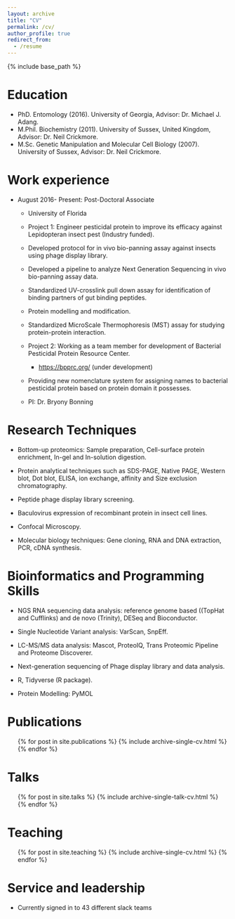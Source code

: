 ```yaml
---
layout: archive
title: "CV"
permalink: /cv/
author_profile: true
redirect_from:
  - /resume
---
```


{% include base_path %}

Education
======
* PhD. Entomology (2016).  University of Georgia, Advisor: Dr. Michael J. Adang.
* M.Phil. Biochemistry (2011). University of Sussex, United Kingdom, Advisor: Dr. Neil Crickmore. 
* M.Sc. Genetic Manipulation and Molecular Cell Biology (2007). University of Sussex, Advisor: Dr. Neil Crickmore.

Work experience
======
* August 2016- Present: Post-Doctoral Associate
  * University of Florida
  
  * Project 1: Engineer pesticidal protein to improve its efficacy against Lepidopteran insect pest (Industry funded). 
  
   * Developed protocol for in vivo bio-panning assay against insects using phage display library.
   * Developed a pipeline to analyze Next Generation Sequencing in vivo bio-panning assay data.
   * Standardized UV-crosslink pull down assay for identification of binding partners of gut binding peptides.
   * Protein modelling and  modification.
   * Standardized MicroScale Thermophoresis (MST) assay for studying protein-protein interaction.

  * Project 2: Working as a team member for development of Bacterial Pesticidal Protein Resource Center.
      *  https://bpprc.org/  (under development)
   * Providing new nomenclature system for assigning names to bacterial pesticidal protein based on protein domain it possesses. 

  * PI: Dr. Bryony Bonning
  
Research Techniques
======
* Bottom-up proteomics: Sample preparation, Cell-surface protein enrichment, In-gel and In-solution digestion.
* Protein analytical techniques such as SDS-PAGE, Native PAGE, Western blot, Dot blot, ELISA, ion exchange, affinity and Size exclusion chromatography. 
  
* Peptide phage display library screening.
* Baculovirus expression of recombinant protein in insect cell lines.
* Confocal Microscopy. 
* Molecular biology techniques: Gene cloning, RNA and DNA extraction, PCR, cDNA synthesis. 

Bioinformatics and Programming Skills
======
* NGS RNA sequencing data analysis: reference genome based ((TopHat and Cufflinks) and de novo (Trinity), DESeq and Bioconductor.
* Single Nucleotide Variant analysis: VarScan, SnpEff.
 
* LC-MS/MS data analysis: Mascot, ProteoIQ, Trans Proteomic Pipeline and Proteome Discoverer.
* Next-generation sequencing of Phage display library and data analysis.

* R, Tidyverse (R package).
* Protein Modelling: PyMOL

Publications
======
  <ul>{% for post in site.publications %}
    {% include archive-single-cv.html %}
  {% endfor %}</ul>
  
Talks
======
  <ul>{% for post in site.talks %}
    {% include archive-single-talk-cv.html %}
  {% endfor %}</ul>
  
Teaching
======
  <ul>{% for post in site.teaching %}
    {% include archive-single-cv.html %}
  {% endfor %}</ul>
  
Service and leadership
======
* Currently signed in to 43 different slack teams
